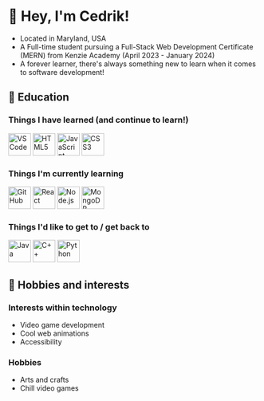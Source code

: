 # 🦕 Hey, I'm Cedrik!
<ul>
  <li>Located in Maryland, USA</li>
  <li>A Full-time student pursuing a Full-Stack Web Development Certificate (MERN) from Kenzie Academy (April 2023 - January 2024)</li>
  <li>A forever learner, there's always something new to learn when it comes to software development!</li>
</ul>

## 🧃 Education

### Things I have learned (and continue to learn!)
<p>
  <img width="45px" height="45px" alt="VSCode" src="https://cdn.jsdelivr.net/gh/devicons/devicon/icons/vscode/vscode-original.svg" />
  <img width="45px" height="45px" alt="HTML5" src="https://cdn.jsdelivr.net/gh/devicons/devicon/icons/html5/html5-original.svg" />
  <img width="45px" height="45px" alt="JavaScript" src="https://cdn.jsdelivr.net/gh/devicons/devicon/icons/javascript/javascript-original.svg" />
  <img width="45px" height="45px" alt="CSS3" src="https://cdn.jsdelivr.net/gh/devicons/devicon/icons/css3/css3-original.svg" />
</p>

### Things I'm currently learning
<p>
  <img width="45px" height="45px" alt="GitHub" src="https://cdn.jsdelivr.net/gh/devicons/devicon/icons/github/github-original.svg" />
  <img width="45px" height="45px" alt="React" src="https://cdn.jsdelivr.net/gh/devicons/devicon/icons/react/react-original.svg" />
  <img width="45px" height="45px" alt="Node.js" src="https://cdn.jsdelivr.net/gh/devicons/devicon/icons/nodejs/nodejs-original.svg" />
  <img width="45px" height="45px" alt="MongoDB" src="https://cdn.jsdelivr.net/gh/devicons/devicon/icons/mongodb/mongodb-original.svg" />
</p>

### Things I'd like to get to / get back to
<p>
  <img width="45px" height="45px" alt="Java" src="https://cdn.jsdelivr.net/gh/devicons/devicon/icons/java/java-original.svg" />
  <img  width="45px" height="45px" alt="C++" src="https://cdn.jsdelivr.net/gh/devicons/devicon/icons/cplusplus/cplusplus-original.svg" />
  <img width="45px" height="45px" alt="Python" src="https://cdn.jsdelivr.net/gh/devicons/devicon/icons/python/python-original.svg" />
</p>

## 🧩 Hobbies and interests

### Interests within technology
<ul>
  <li>Video game development</li>
  <li>Cool web animations</li>
  <li>Accessibility</li>
</ul>

### Hobbies 
<ul>
  <li>Arts and crafts</li>
  <li>Chill video games</li>
</ul>

<!---
cedfcampbell/cedfcampbell is a ✨ special ✨ repository because its `README.md` (this file) appears on your GitHub profile.
You can click the Preview link to take a look at your changes.
--->
